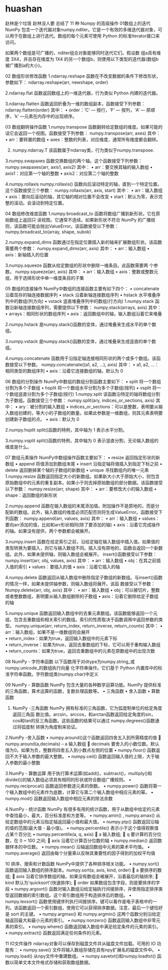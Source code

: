 # huashan
赵林是个垃圾
赵林没人要
总结了 11 种 Numpy 的高级操作
01数组上的迭代
NumPy 包含一个迭代器对象numpy.nditer。它是一个有效的多维迭代器对象，可以用于在数组上进行迭代。数组的每个元素可使用 Python 的标准Iterator接口来访问。
 
如果两个数组是可广播的，nditer组合对象能够同时迭代它们。假设数 组a具有维度 3X4，并且存在维度为 1X4 的另一个数组b，则使用以下类型的迭代器(数组b被广播到a的大小)。
 
02 数组形状修改函数
1.ndarray.reshape
函数在不改变数据的条件下修改形状，参数如下：
ndarray.reshape(arr, newshape, order)
 
2.ndarray.flat
函数返回数组上的一维迭代器，行为类似 Python 内建的迭代器。
 
3.ndarray.flatten
函数返回折叠为一维的数组副本，函数接受下列参数：
ndarray.flatten(order)
其中：
•	order：‘C’ — 按行，‘F’ — 按列，‘A’ — 原顺序，‘k’ —元素在内存中的出现顺序。
 
03 数组翻转操作函数
1.numpy.transpose
函数翻转给定数组的维度。如果可能的话它会返回一个视图。函数接受下列参数：
numpy.transpose(arr, axes)
其中：
•	arr：要转置的数组
•	axes：整数的列表，对应维度，通常所有维度都会翻转。
 
 
2. numpy.ndarray.T
该函数属于ndarray类，行为类似于numpy.transpose.
 
3.numpy.swapaxes
函数交换数组的两个轴。这个函数接受下列参数：
numpy.swapaxes(arr, axis1, axis2)
其中：
•	arr：要交换其轴的输入数组
•	axis1：对应第一个轴的整数
•	axis2：对应第二个轴的整数
 
4.numpy.rollaxis
numpy.rollaxis() 函数向后滚动特定的轴，直到一个特定位置。这个函数接受三个参数：
numpy.rollaxis(arr, axis, start)
其中：
•	arr：输入数组
•	axis：要向后滚动的轴，其它轴的相对位置不会改变
•	start：默认为零，表示完整的滚动。会滚动到特定位置。
 
04 数组修改维度函数
1.numpy.broadcast_to
函数将数组广播到新形状。它在原始数组上返回只 读视图。它通常不连续。如果新形状不符合 NumPy 的广播规则，该函数可能会抛出ValueError。该函数接受以下参数：
numpy.broadcast_to(array, shape, subok)
 
2.numpy.expand_dims
函数通过在指定位置插入新的轴来扩展数组形状。该函数需要两个参数：
numpy.expand_dims(arr, axis)
其中：
•	arr：输入数组
•	axis：新轴插入的位置
 
3.numpy.squeeze
函数从给定数组的形状中删除一维条目。此函数需要两 个参数。
numpy.squeeze(arr, axis)
其中：
•	arr：输入数组
•	axis：整数或整数元组，用于选择形状中单一维度条目的子集
 
05 数组的连接操作
NumPy中数组的连接函数主要有如下四个：
•	concatenate 沿着现存的轴连接数据序列
•	stack 沿着新轴连接数组序列
•	hstack 水平堆叠序列中的数组(列方向)
•	vstack 竖直堆叠序列中的数组(行方向)
1.numpy.stack
函数沿新轴连接数组序列，需要提供以下参数：
numpy.stack(arrays, axis)
其中：
•	arrays：相同形状的数组序列
•	axis：返回数组中的轴，输入数组沿着它来堆叠
 
2.numpy.hstack
是numpy.stack()函数的变体，通过堆叠来生成水平的单个数组。
 
3.numpy.vstack
是numpy.stack()函数的变体，通过堆叠来生成竖直的单个数组。
 
4.numpy.concatenate
函数用于沿指定轴连接相同形状的两个或多个数组。该函数接受以下参数。
numpy.concatenate((a1, a2, …), axis)
其中：
•	a1, a2, ...：相同类型的数组序列
•	axis：沿着它连接数组的轴，默认为 0
 
06 数组的分割操作
NumPy中数组的数组分割函数主要如下：
•	split 将一个数组分割为多个子数组
•	hsplit 将一个数组水平分割为多个子数组(按列)
•	vsplit 将一个数组竖直分割为多个子数组(按行)
1.numpy.split
该函数沿特定的轴将数组分割为子数组。函数接受三个参数：
numpy.split(ary, indices_or_sections, axis)
其中：
•	ary：被分割的输入数组
•	indices_or_sections：可以是整数，表明要从输入数组创建的，等大小的子数组的数量。如果此参数是一维数组，则其元素表明要创建新子数组的点。
•	axis：默认为 0
 
2.numpy.hsplit
split()函数的特例，其中轴为 1 表示水平分割。
 
3.numpy.vsplit
split()函数的特例，其中轴为 0 表示竖直分割，无论输入数组的维度是什么。
 
07 数组元素操作
NumPy中数组操作函数主要如下：
•	resize 返回指定形状的新数组
•	append 将值添加到数组末尾
•	insert 沿指定轴将值插入到指定下标之前
•	delete 返回删掉某个轴的子数组的新数组
•	unique 寻找数组内的唯一元素
1.numpy.resize
函数返回指定大小的新数组。如果新大小大于原始大小，则包含原始数组中的元素的重复副本。如果小于则去掉原始数组的部分数据。该函数接受以下参数：
numpy.resize(arr, shape)
其中：
•	arr：要修改大小的输入数组
•	shape：返回数组的新形状
 
2.numpy.append
函数在输入数组的末尾添加值。附加操作不是原地的，而是分配新的数组。此外，输入数组的维度必须匹配否则将生成ValueError。函数接受下列函数：
numpy.append(arr, values, axis)
其中：
•	arr：输入数组
•	values：要向arr添加的值，比如和arr形状相同(除了要添加的轴)
•	axis：沿着它完成操作的轴。如果没有提供，两个参数都会被展开。
 
3.numpy.insert
函数在给定索引之前，沿给定轴在输入数组中插入值。如果值的类型转换为要插入，则它与输入数组不同。插入没有原地的，函数会返回一个新数组。此外，如果未提供轴，则输入数组会被展开。
insert()函数接受以下参数：
numpy.insert(arr, obj, values, axis)
其中：
•	arr：输入数组
•	obj：在其之前插入值的索引
•	values：要插入的值
•	axis：沿着它插入的轴
 
4.numpy.delete
函数返回从输入数组中删除指定子数组的新数组。与insert()函数的情况一样，如果未提供轴参数，则输入数组将展开。该函 数接受以下参数：
Numpy.delete(arr, obj, axis)
其中：
•	arr：输入数组
•	obj：可以被切片，整数或者整数数组，表明要从输入数组删除的子数组
•	axis：沿着它删除给定子数组的轴
 
5.numpy.unique
函数返回输入数组中的去重元素数组。该函数能够返回一个元组，包含去重数组和相关索引的数组。索引的性质取决于函数调用中返回参数的类型。
numpy.unique(arr, return_index, return_inverse, return_counts)
其中：
• arr：输入数组，如果不是一维数组则会展开  
• return_index：如果为true，返回输入数组中的元素下标  
• return_inverse：如果为true，返回去重数组的下标，它可以用于重构输入数组  
• return_counts：如果为true，返回去重数组中的元素在原数组中的出现次数
 
08 NumPy - 字符串函数
以下函数用于对dtype为numpy.string_或numpy.unicode_的数组执行向量 化字符串操作。它们基于 Python 内置库中的标准字符串函数。字符数组类(numpy.char)中定义
 
 
 
09 NumPy - 算数函数
NumPy 包含大量的各种数学运算功能。NumPy 提供标准的三角函数，算术运算的函数，复数处理函数等。
•	三角函数
•	舍入函数
•	算数函数
1. NumPy -三角函数
NumPy 拥有标准的三角函数，它为弧度制单位的给定角度返回三角函 数比值。arcsin，arccos，和arctan函数返回给定角度的sin，cos和tan的反三角函数。这些函数的结果可以通过 numpy.degrees()函数通过将弧度制 转换为角度制来验证。
 
2.NumPy -舍入函数
•	numpy.around()这个函数返回四舍五入到所需精度的值
	numpy.around(a,decimals) – a 输入数组
	decimals 要舍入的小数位数。默认值为0。如果为负，整数将四舍五入到小数点左侧的位置
•	numpy.floor() 函数返回不大于输入参数的最大整数。
•	numpy.ceil() 函数返回输入值的上限，大于输入参数的最小整数
 
3.NumPy - 算数运算
用于执行算术运算(如add()，subtract()，multiply()和divide())的输入数组必须具有相同的形状或符合数组广播规则。
•	numpy.reciprocal() 函数返回参数逐元素的倒数。
•	numpy.power() 函数将第一个输入数组中的元素作为底数，计算它与第二个输入数组中相应元素的幂。
•	numpy.mod() 函数返回输入数组中相应元素的除法余数
 
4.NumPy - 统计函数
NumPy 有很多有用的统计函数，用于从数组中给定的元素中查找最小，最大，百分标准差和方差等。
•	numpy.amin() , numpy.amax() 从给定数组中的元素沿指定轴返回最小值和最大值。
•	numpy.ptp() 函数返回沿轴的值的范围(最大值 - 最小值)。
•	numpy.percentile() 表示小于这个值得观察值占某个百分比
•	numpy.percentile(a, q, axis)
	a 输入数组;
	q 要计算的百分位数，在 0 ~ 100 之间;
	axis 沿着它计算百分位数的轴
•	numpy.median() 返回数据样本的中位数。
•	numpy.mean() 沿轴返回数组中元素的算术平均值。
•	numpy.average() 返回由每个分量乘以反映其重要性的因子得到的加权平均值
 
10 排序、搜索和计数函数
NumPy中提供了各种排序相关功能。
•	numpy.sort() 函数返回输入数组的排序副本。numpy.sort(a, axis, kind, order)
	a 要排序的数组;
	axis 沿着它排序数组的轴，如果没有数组会被展开，沿着最后的轴排序;
	kind 默认为'quicksort'(快速排序);
	order 如果数组包含字段，则是要排序的字段
•	numpy.argsort() 函数对输入数组沿给定轴执行间接排序，并使用指定排序类型返回数据的索引数组。这个索引数组用于构造排序后的数组。
•	numpy.lexsort() 函数使用键序列执行间接排序。键可以看作是电子表格中的一列。该函数返回一个索引数组，使用它可以获得排序数据。注意，最后一个键恰好是 sort 的主键。
•	numpy.argmax() 和 numpy.argmin() 这两个函数分别沿给定轴返回最大和最小元素的索引。
•	numpy.nonzero() 函数返回输入数组中非零元素的索引。
•	numpy.where() 函数返回输入数组中满足给定条件的元素的索引。
•	numpy.extract() 函数返回满足任何条件的元素。
 
11 IO文件操作
ndarray对象可以保存到磁盘文件并从磁盘文件加载。可用的 IO 功能有：
•	numpy.save() 文件将输入数组存储在具有npy扩展名的磁盘文件中。
•	numpy.load() 从npy文件中重建数组。
•	numpy.savetxt()和numpy.loadtxt() 函数以简单文本文件格式存储和获取数组数据。
 

